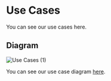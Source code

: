 # Use Cases

You can see our use cases here.

## Diagram
![Use Cases (1)](https://user-images.githubusercontent.com/23608029/114665757-61d4d680-9d38-11eb-8b13-fc7d38266b09.png)

You can see our use case diagram [here](https://drive.google.com/file/d/1VJPIkyVsLq1d3Y8fJirmVdppIYJCgTjf/view?usp=sharing).
